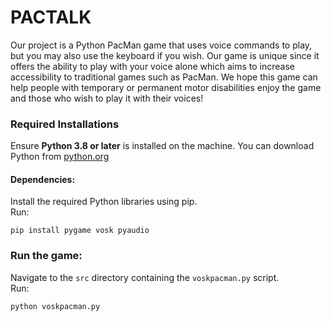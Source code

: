 # PACTALK

Our project is a Python PacMan game that uses voice commands to play, but you may also use the keyboard if you wish. Our game is unique since it offers the ability to play with your voice alone which aims to increase accessibility to traditional games such as PacMan. We hope this game can help people with temporary or permanent motor disabilities enjoy the game and those who wish to play it with their voices!

### Required Installations
  Ensure **Python 3.8 or later** is installed on the machine. 
  You can download Python from [python.org](python.org)
    
#### Dependencies:
  Install the required Python libraries using pip.  
    Run:  
        
    pip install pygame vosk pyaudio

### Run the game:
  Navigate to the `src` directory containing the `voskpacman.py` script.  
    Run:  
        
    python voskpacman.py

  

    
